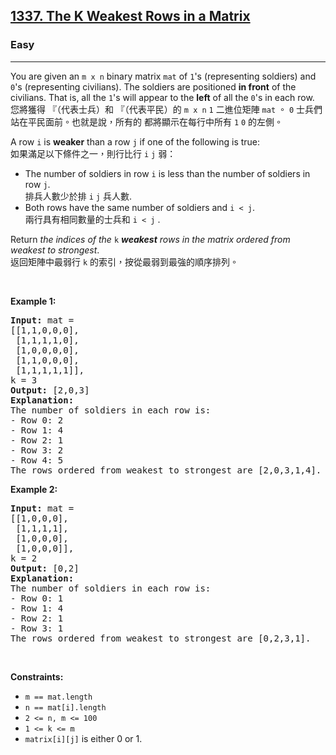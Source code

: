 <h2><a href="https://leetcode.com/problems/the-k-weakest-rows-in-a-matrix/">1337. The K Weakest Rows in a Matrix</a></h2><h3>Easy</h3><hr><div><p data-immersive-translate-effect="1" data-immersive_translate_walked="46ad430e-7138-4562-9aca-d9fc45045877">You are given an <code data-immersive-translate-effect="1" data-immersive_translate_walked="46ad430e-7138-4562-9aca-d9fc45045877">m x n</code> binary matrix <code data-immersive-translate-effect="1" data-immersive_translate_walked="46ad430e-7138-4562-9aca-d9fc45045877">mat</code> of <code data-immersive-translate-effect="1" data-immersive_translate_walked="46ad430e-7138-4562-9aca-d9fc45045877">1</code>'s (representing soldiers) and <code data-immersive-translate-effect="1" data-immersive_translate_walked="46ad430e-7138-4562-9aca-d9fc45045877">0</code>'s (representing civilians). The soldiers are positioned <strong data-immersive-translate-effect="1" data-immersive_translate_walked="46ad430e-7138-4562-9aca-d9fc45045877">in front</strong> of the civilians. That is, all the <code data-immersive-translate-effect="1" data-immersive_translate_walked="46ad430e-7138-4562-9aca-d9fc45045877">1</code>'s will appear to the <strong data-immersive-translate-effect="1" data-immersive_translate_walked="46ad430e-7138-4562-9aca-d9fc45045877">left</strong> of all the <code data-immersive-translate-effect="1" data-immersive_translate_walked="46ad430e-7138-4562-9aca-d9fc45045877">0</code>'s in each row.<font class="notranslate immersive-translate-target-wrapper" lang="zh-TW" data-immersive-translate-translation-element-mark="1"><br><font class="notranslate immersive-translate-target-translation-theme-none immersive-translate-target-translation-block-wrapper-theme-none immersive-translate-target-translation-block-wrapper" data-immersive-translate-translation-element-mark="1"><font class="notranslate immersive-translate-target-inner immersive-translate-target-translation-theme-none-inner" data-immersive-translate-translation-element-mark="1">您將獲得 『（代表士兵）和 『（代表平民）的 <code data-immersive-translate-effect="1" data-immersive_translate_walked="46ad430e-7138-4562-9aca-d9fc45045877">m x n</code> <code data-immersive-translate-effect="1" data-immersive_translate_walked="46ad430e-7138-4562-9aca-d9fc45045877">1</code> 二進位矩陣 <code data-immersive-translate-effect="1" data-immersive_translate_walked="46ad430e-7138-4562-9aca-d9fc45045877">mat</code> 。 <code data-immersive-translate-effect="1" data-immersive_translate_walked="46ad430e-7138-4562-9aca-d9fc45045877">0</code> 士兵們站在平民面前。也就是說，所有的 都將顯示在每行中所有 <code data-immersive-translate-effect="1" data-immersive_translate_walked="46ad430e-7138-4562-9aca-d9fc45045877">1</code> <code data-immersive-translate-effect="1" data-immersive_translate_walked="46ad430e-7138-4562-9aca-d9fc45045877">0</code> 的左側。</font></font></font></p>

<p data-immersive-translate-effect="1" data-immersive_translate_walked="46ad430e-7138-4562-9aca-d9fc45045877">A row <code data-immersive-translate-effect="1" data-immersive_translate_walked="46ad430e-7138-4562-9aca-d9fc45045877">i</code> is <strong data-immersive-translate-effect="1" data-immersive_translate_walked="46ad430e-7138-4562-9aca-d9fc45045877">weaker</strong> than a row <code data-immersive-translate-effect="1" data-immersive_translate_walked="46ad430e-7138-4562-9aca-d9fc45045877">j</code> if one of the following is true:<font class="notranslate immersive-translate-target-wrapper" lang="zh-TW" data-immersive-translate-translation-element-mark="1"><br><font class="notranslate immersive-translate-target-translation-theme-none immersive-translate-target-translation-block-wrapper-theme-none immersive-translate-target-translation-block-wrapper" data-immersive-translate-translation-element-mark="1"><font class="notranslate immersive-translate-target-inner immersive-translate-target-translation-theme-none-inner" data-immersive-translate-translation-element-mark="1">如果滿足以下條件之一，則行比行 <code data-immersive-translate-effect="1" data-immersive_translate_walked="46ad430e-7138-4562-9aca-d9fc45045877">i</code>  <code data-immersive-translate-effect="1" data-immersive_translate_walked="46ad430e-7138-4562-9aca-d9fc45045877">j</code> 弱：</font></font></font></p>

<ul>
	<li data-immersive-translate-effect="1" data-immersive_translate_walked="46ad430e-7138-4562-9aca-d9fc45045877">The number of soldiers in row <code data-immersive-translate-effect="1" data-immersive_translate_walked="46ad430e-7138-4562-9aca-d9fc45045877">i</code> is less than the number of soldiers in row <code data-immersive-translate-effect="1" data-immersive_translate_walked="46ad430e-7138-4562-9aca-d9fc45045877">j</code>.<font class="notranslate immersive-translate-target-wrapper" lang="zh-TW" data-immersive-translate-translation-element-mark="1"><br><font class="notranslate immersive-translate-target-translation-theme-none immersive-translate-target-translation-block-wrapper-theme-none immersive-translate-target-translation-block-wrapper" data-immersive-translate-translation-element-mark="1"><font class="notranslate immersive-translate-target-inner immersive-translate-target-translation-theme-none-inner" data-immersive-translate-translation-element-mark="1">排兵人數少於排 <code data-immersive-translate-effect="1" data-immersive_translate_walked="46ad430e-7138-4562-9aca-d9fc45045877">i</code> <code data-immersive-translate-effect="1" data-immersive_translate_walked="46ad430e-7138-4562-9aca-d9fc45045877">j</code> 兵人數.</font></font></font></li>
	<li data-immersive-translate-effect="1" data-immersive_translate_walked="46ad430e-7138-4562-9aca-d9fc45045877">Both rows have the same number of soldiers and <code data-immersive-translate-effect="1" data-immersive_translate_walked="46ad430e-7138-4562-9aca-d9fc45045877">i &lt; j</code>.<font class="notranslate immersive-translate-target-wrapper" lang="zh-TW" data-immersive-translate-translation-element-mark="1"><br><font class="notranslate immersive-translate-target-translation-theme-none immersive-translate-target-translation-block-wrapper-theme-none immersive-translate-target-translation-block-wrapper" data-immersive-translate-translation-element-mark="1"><font class="notranslate immersive-translate-target-inner immersive-translate-target-translation-theme-none-inner" data-immersive-translate-translation-element-mark="1">兩行具有相同數量的士兵和 <code data-immersive-translate-effect="1" data-immersive_translate_walked="46ad430e-7138-4562-9aca-d9fc45045877">i &lt; j</code> .</font></font></font></li>
</ul>

<p data-immersive-translate-effect="1" data-immersive_translate_walked="46ad430e-7138-4562-9aca-d9fc45045877">Return <em data-immersive-translate-effect="1" data-immersive_translate_walked="46ad430e-7138-4562-9aca-d9fc45045877">the indices of the </em><code data-immersive-translate-effect="1" data-immersive_translate_walked="46ad430e-7138-4562-9aca-d9fc45045877">k</code><em data-immersive-translate-effect="1" data-immersive_translate_walked="46ad430e-7138-4562-9aca-d9fc45045877"> <strong data-immersive-translate-effect="1" data-immersive_translate_walked="46ad430e-7138-4562-9aca-d9fc45045877">weakest</strong> rows in the matrix ordered from weakest to strongest</em>.<font class="notranslate immersive-translate-target-wrapper" lang="zh-TW" data-immersive-translate-translation-element-mark="1"><br><font class="notranslate immersive-translate-target-translation-theme-none immersive-translate-target-translation-block-wrapper-theme-none immersive-translate-target-translation-block-wrapper" data-immersive-translate-translation-element-mark="1"><font class="notranslate immersive-translate-target-inner immersive-translate-target-translation-theme-none-inner" data-immersive-translate-translation-element-mark="1">返回矩陣中最弱行 <code data-immersive-translate-effect="1" data-immersive_translate_walked="46ad430e-7138-4562-9aca-d9fc45045877">k</code> 的索引，按從最弱到最強的順序排列。</font></font></font></p>

<p>&nbsp;</p>
<p><strong class="example">Example 1:</strong></p>

<pre><strong>Input:</strong> mat = 
[[1,1,0,0,0],
 [1,1,1,1,0],
 [1,0,0,0,0],
 [1,1,0,0,0],
 [1,1,1,1,1]], 
k = 3
<strong>Output:</strong> [2,0,3]
<strong>Explanation:</strong> 
The number of soldiers in each row is: 
- Row 0: 2 
- Row 1: 4 
- Row 2: 1 
- Row 3: 2 
- Row 4: 5 
The rows ordered from weakest to strongest are [2,0,3,1,4].
</pre>

<p><strong class="example">Example 2:</strong></p>

<pre><strong>Input:</strong> mat = 
[[1,0,0,0],
 [1,1,1,1],
 [1,0,0,0],
 [1,0,0,0]], 
k = 2
<strong>Output:</strong> [0,2]
<strong>Explanation:</strong> 
The number of soldiers in each row is: 
- Row 0: 1 
- Row 1: 4 
- Row 2: 1 
- Row 3: 1 
The rows ordered from weakest to strongest are [0,2,3,1].
</pre>

<p>&nbsp;</p>
<p><strong>Constraints:</strong></p>

<ul>
	<li><code>m == mat.length</code></li>
	<li><code>n == mat[i].length</code></li>
	<li><code>2 &lt;= n, m &lt;= 100</code></li>
	<li><code>1 &lt;= k &lt;= m</code></li>
	<li><code>matrix[i][j]</code> is either 0 or 1.</li>
</ul>
</div>